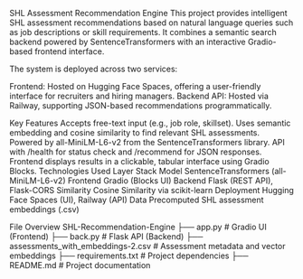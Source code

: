 SHL Assessment Recommendation Engine
This project provides intelligent SHL assessment recommendations based on natural language queries such as job descriptions or skill requirements. It combines a semantic search backend powered by SentenceTransformers with an interactive Gradio-based frontend interface.

The system is deployed across two services:

Frontend: Hosted on Hugging Face Spaces, offering a user-friendly interface for recruiters and hiring managers.
Backend API: Hosted via Railway, supporting JSON-based recommendations programmatically.


Key Features
Accepts free-text input (e.g., job role, skillset).
Uses semantic embedding and cosine similarity to find relevant SHL assessments.
Powered by all-MiniLM-L6-v2 from the SentenceTransformers library.
API with /health for status check and /recommend for JSON responses.
Frontend displays results in a clickable, tabular interface using Gradio Blocks.
Technologies Used
Layer	Stack
Model	SentenceTransformers (all-MiniLM-L6-v2)
Frontend	Gradio (Blocks UI)
Backend	Flask (REST API), Flask-CORS
Similarity	Cosine Similarity via scikit-learn
Deployment	Hugging Face Spaces (UI), Railway (API)
Data	Precomputed SHL assessment embeddings (.csv)


File Overview
 SHL-Recommendation-Engine
├── app.py                         # Gradio UI (Frontend)
├── back.py                        # Flask API (Backend)
├── assessments_with_embeddings-2.csv  # Assessment metadata and vector embeddings
├── requirements.txt               # Project dependencies
├── README.md                      # Project documentation
